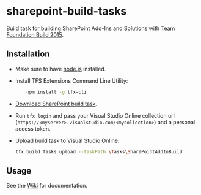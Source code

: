 # sharepoint-build-tasks
Build task for building SharePoint Add-Ins and Solutions with [Team Foundation Build 2015](http://go.microsoft.com/fwlink/?LinkId=619385).

## Installation
* Make sure to have [node.js](https://nodejs.org/) installed.
* Install TFS Extensions Command Line Utility:

    ```bash
        npm install -g tfx-cli
    ```
    
* [Download SharePoint build task](https://github.com/iozag/sharepoint-build-tasks/releases).
* Run `tfx login` and pass your Visual Studio Online collection url (`https://<myserver>.visualstudio.com/<mycollection>`) and a personal access token. 
* Upload build task to Visual Studio Online:

    ```bash
    tfx build tasks upload --taskPath \Tasks\SharePointAddInBuild
    ```
    
## Usage
See the [Wiki](https://github.com/iozag/sharepoint-build-tasks/wiki) for documentation.
